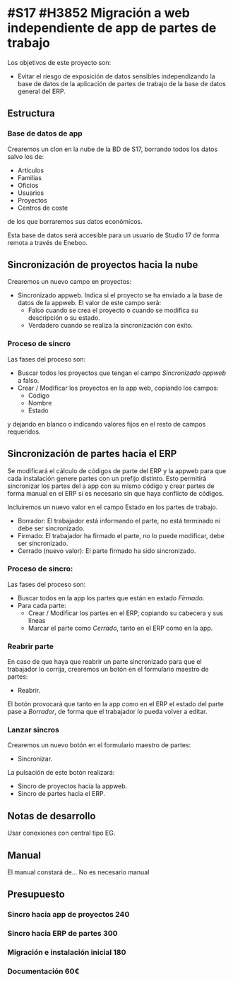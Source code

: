 # #S17 #H3852 Migración a web independiente de app de partes de trabajo

Los objetivos de este proyecto son:
+ Evitar el riesgo de exposición de datos sensibles independizando la base de datos de la aplicación de partes de trabajo de la base de datos general del ERP.

## Estructura

### Base de datos de app
Crearemos un clon en la nube de la BD de S17, borrando todos los datos salvo los de:
+ Artículos
+ Familias
+ Oficios
+ Usuarios
+ Proyectos
+ Centros de coste

de los que borraremos sus datos económicos.

Esta base de datos será accesible para un usuario de Studio 17 de forma remota a través de Eneboo.

## Sincronización de proyectos hacia la nube
Crearemos un nuevo campo en proyectos:
+ Sincronizado appweb. Indica si el proyecto se ha enviado a la base de datos de la appweb. El valor de este campo será:
    + Falso cuando se crea el proyecto o cuando se modifica su descripción o su estado.
    + Verdadero cuando se realiza la sincronización con éxito.

### Proceso de sincro
Las fases del proceso son:
+ Buscar todos los proyectos que tengan el campo _Sincronizado appweb_ a falso.
+ Crear / Modificar los proyectos en la app web, copiando los campos:
    + Código
    + Nombre
    + Estado

y dejando en blanco o indicando valores fijos en el resto de campos requeridos.

## Sincronización de partes hacia el ERP
Se modificará el cálculo de códigos de parte del ERP y la appweb para que cada instalación genere partes con un prefijo distinto. Esto permitirá sincronizar los partes del a app con su mismo código y crear partes de forma manual en el ERP si es necesario sin que haya conflicto de códigos.

Incluiremos un nuevo valor en el campo Estado en los partes de trabajo.
+ Borrador: El trabajador está informando el parte, no está terminado ni debe ser sincronizado.
+ Firmado: El trabajador ha firmado el parte, no lo puede modificar, debe ser sincronizado.
+ Cerrado (nuevo valor): El parte firmado ha sido sincronizado.

### Proceso de sincro:
Las fases del proceso son:
+ Buscar todos en la app los partes que están en estado _Firmado_.
+ Para cada parte:
    + Crear / Modificar los partes en el ERP, copiando su cabecera y sus líneas
    + Marcar el parte como _Cerrado_, tanto en el ERP como en la app.

### Reabrir parte
En caso de que haya que reabrir un parte sincronizado para que el trabajador lo corrija, crearemos un botón en el formulario maestro de partes:
+ Reabrir.

El botón provocará que tanto en la app como en el ERP el estado del parte pase a _Borrador_, de forma que el trabajador lo pueda volver a editar.

### Lanzar sincros
Crearemos un nuevo botón en el formulario maestro de partes:
+ Sincronizar.

La pulsación de este botón realizará:
+ Sincro de proyectos hacia la appweb.
+ Sincro de partes hacia el ERP.

## Notas de desarrollo
Usar conexiones con central tipo EG.

## Manual
El manual constará de...
No es necesario manual

## Presupuesto
### Sincro hacia app de proyectos 240 
### Sincro hacia ERP de partes 300
### Migración e instalación inicial 180
### Documentación 60€
